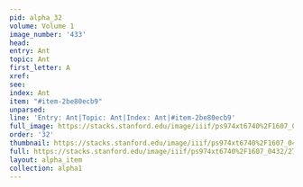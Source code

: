 ```yaml
---
pid: alpha_32
volume: Volume 1
image_number: '433'
head: 
entry: Ant
topic: Ant
first_letter: A
xref: 
see: 
index: Ant
item: "#item-2be80ecb9"
unparsed: 
line: 'Entry: Ant|Topic: Ant|Index: Ant|#item-2be80ecb9'
full_image: https://stacks.stanford.edu/image/iiif/ps974xt6740%2F1607_0432/full/full/0/default.jpg
order: '32'
thumbnail: https://stacks.stanford.edu/image/iiif/ps974xt6740%2F1607_0432/full/100,/0/default.jpg
full: https://stacks.stanford.edu/image/iiif/ps974xt6740%2F1607_0432/277,2588,3145,266/full/0/default.jpg
layout: alpha_item
collection: alpha1
---
```

